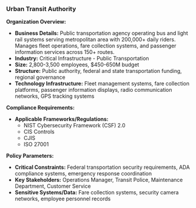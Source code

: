 ### Urban Transit Authority

**Organization Overview:**
* **Business Details:** Public transportation agency operating bus and light rail systems serving metropolitan area with 200,000+ daily riders. Manages fleet operations, fare collection systems, and passenger information services across 150+ routes.
* **Industry:** Critical Infrastructure - Public Transportation
* **Size:** 2,800-3,500 employees, $450-650M budget
* **Structure:** Public authority, federal and state transportation funding, regional governance
* **Technology Infrastructure:** Fleet management systems, fare collection platforms, passenger information displays, radio communication networks, GPS tracking systems

**Compliance Requirements:**
* **Applicable Frameworks/Regulations:**
    * NIST Cybersecurity Framework (CSF) 2.0
    * CIS Controls
    * CJIS
    * ISO 27001

**Policy Parameters:**
* **Critical Constraints:** Federal transportation security requirements, ADA compliance systems, emergency response coordination
* **Key Stakeholders:** Operations Manager, Transit Police, Maintenance Department, Customer Service
* **Sensitive Systems/Data:** Fare collection systems, security camera networks, employee personnel records